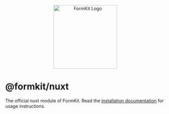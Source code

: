 <p align="center"><a href="https://www.formkit.com" target="_blank" rel="noopener noreferrer"><img width="200" src="https://cdn.formk.it/brand-assets/formkit-logo.png" alt="FormKit Logo"></a></p>

# @formkit/nuxt

The official nuxt module of FormKit. Read the [installation documentation](https://formkit.com/getting-started/installation#with-nuxt) for usage instructions.
